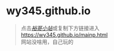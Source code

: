 # wy345.github.io
> 点击[*裕哥小站*](/mainp.html)或复制下方链接进入  
> https://wy345.github.io/mainp.html  
> 网站没啥用，自己玩的
